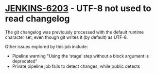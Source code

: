 # [JENKINS-6203](https://issues.jenkins-ci.org/browse/JENKINS-6203) - UTF-8 not used to read changelog

The git changelog was previously processed with the default runtime
character set, even though git writes it (by default) as UTF-8.

Other issues explored by this job include:

* Pipeline warning "Using the ‘stage’ step without a block argument is deprecated"
* Private pipeline job fails to detect changes, while public detects
